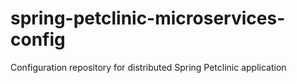 # spring-petclinic-microservices-config
Configuration repository for distributed Spring Petclinic application
